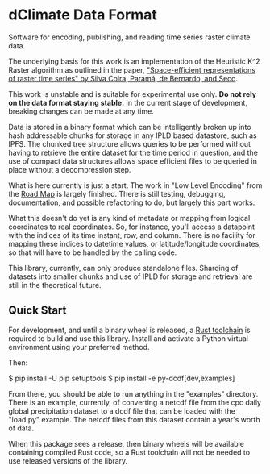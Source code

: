 # dClimate Data Format

Software for encoding, publishing, and reading time series raster climate data. 

The underlying basis for this work is an implementation of the Heuristic K^2 Raster
algorithm as outlined in the paper, ["Space-efficient representations of raster time
series" by Silva Coira, Paramá, de Bernardo, and Seco](https://index.ggws.net/downloads/2021-06-18/91/silva-coira2021.pdf).

This work is unstable and is suitable for experimental use only. **Do not rely on the
data format staying stable.** In the current stage of development, breaking changes can
be made at any time.

Data is stored in a binary format which can be intelligently broken up into hash
addressable chunks for storage in any IPLD based datastore, such as IPFS. The chunked
tree structure allows queries to be performed without having to retrieve the entire
dataset for the time period in question, and the use of compact data structures allows
space efficient files to be queried in place without a decompression step. 

What is here currently is just a start. The work in "Low Level Encoding" from the [Road
Map](ROADMAP.md) is largely finished. There is still testing, debugging, documentation,
and possible refactoring to do, but largely this part works.

What this doesn't do yet is any kind of metadata or mapping from logical coordinates to
real coordinates. So, for instance, you'll access a datapoint with the indices of its
time instant, row, and column. There is no facility for mapping these indices to
datetime values, or latitude/longitude coordinates, so that will have to be handled by
the calling code.

This library, currently, can only produce standalone files. Sharding of datasets into
smaller chunks and use of IPLD for storage and retrieval are still in the theoretical
future.

## Quick Start

For development, and until a binary wheel is released, a [Rust
toolchain](https://www.rust-lang.org/tools/install) is required to build and use this
library. Install and activate a Python virtual environment using your preferred method.

Then:

$ pip install -U pip setuptools
$ pip install -e py-dcdf[dev,examples]

From there, you should be able to run anything in the "examples" directory. There is an
example, currently, of converting a netcdf file from the cpc daily global precipitation
dataset to a dcdf file that can be loaded with the "load.py" example. The netcdf files
from this dataset contain a year's worth of data.

When this package sees a release, then binary wheels will be available containing
compiled Rust code, so a Rust toolchain will not be needed to use released versions of
the library. 
